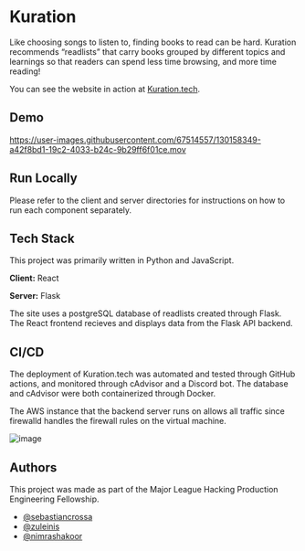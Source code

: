 
# Kuration

Like choosing songs to listen to, 
finding books to read can be hard. Kuration recommends “readlists” 
that carry books grouped by different topics and learnings so that
readers can spend less time browsing, and more time reading!

You can see the website in action at [Kuration.tech](https://www.kuration.tech).

## Demo

https://user-images.githubusercontent.com/67514557/130158349-a42f8bd1-19c2-4033-b24c-9b29ff6f01ce.mov

## Run Locally

Please refer to the client and server directories for instructions
on how to run each component separately.

## Tech Stack

This project was primarily written in Python and JavaScript.

**Client:** React

**Server:** Flask

The site uses a postgreSQL database of readlists created through Flask. The React frontend 
recieves and displays data from the Flask API backend.

## CI/CD

The deployment of Kuration.tech was automated and tested through GitHub actions, and monitored through cAdvisor and a Discord bot. The database and cAdvisor were both containerized through Docker.

The AWS instance that the backend server runs on allows all traffic since firewalld handles the firewall rules on the virtual machine.

![image](https://user-images.githubusercontent.com/67514557/130160929-071d5141-aaa1-4225-af97-213c4da65472.png)
  
## Authors

This project was made as part of the Major League Hacking 
Production Engineering Fellowship.

- [@sebastiancrossa](https://www.github.com/sebastiancrossa)
- [@zuleinis](https://www.github.com/zuleinis)
- [@nimrashakoor](https://www.github.com/nimrashakoor)

  
